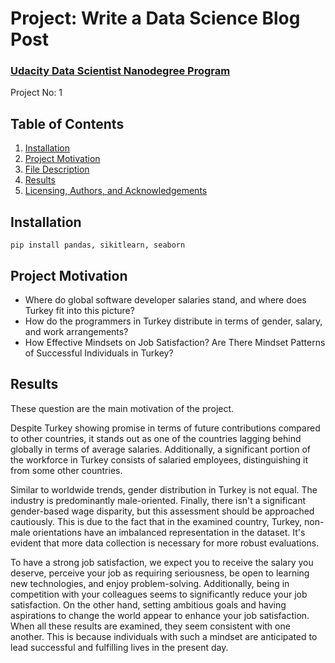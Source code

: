 <h1 align="left">Project: Write a Data Science Blog Post</h1>
<h3 align="left"><a href='https://www.udacity.com/course/data-scientist-nanodegree--nd025'>Udacity Data Scientist Nanodegree Program</a></h3>
Project No: 1

## Table of Contents

1. [Installation](#installation)
2. [Project Motivation](#motivation)
4. [File Description](#files)
5. [Results](#results)
6. [Licensing, Authors, and Acknowledgements](#licensing)
  

## Installation <a name="installation"></a>
```
pip install pandas, sikitlearn, seaborn
```
## Project Motivation <a name="motivation"></a>
* Where do global software developer salaries stand, and where does Turkey fit into this picture?
* How do the programmers in Turkey distribute in terms of gender, salary, and work arrangements?
* How Effective Mindsets on Job Satisfaction? Are There Mindset Patterns of Successful Individuals in Turkey?

## Results <a name="results"></a>
These question are the main motivation of the project.

Despite Turkey showing promise in terms of future contributions compared to other countries, it stands out as one of the countries lagging behind globally in terms of average salaries. Additionally, a significant portion of the workforce in Turkey consists of salaried employees, distinguishing it from some other countries.

Similar to worldwide trends, gender distribution in Turkey is not equal. The industry is predominantly male-oriented. Finally, there isn't a significant gender-based wage disparity, but this assessment should be approached cautiously. This is due to the fact that in the examined country, Turkey, non-male orientations have an imbalanced representation in the dataset. It's evident that more data collection is necessary for more robust evaluations.

To have a strong job satisfaction, we expect you to receive the salary you deserve, perceive your job as requiring seriousness, be open to learning new technologies, and enjoy problem-solving. Additionally, being in competition with your colleagues seems to significantly reduce your job satisfaction. On the other hand, setting ambitious goals and having aspirations to change the world appear to enhance your job satisfaction. When all these results are examined, they seem consistent with one another. This is because individuals with such a mindset are anticipated to lead successful and fulfilling lives in the present day.
